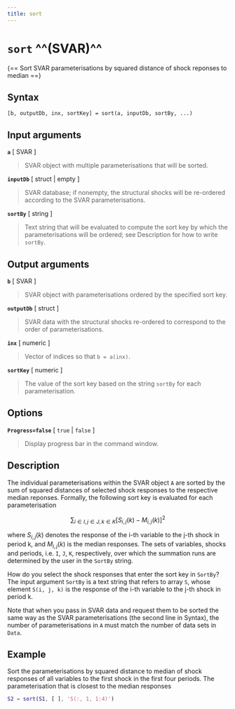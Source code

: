 ```yaml
---
title: sort
---
```


# `sort` ^^(SVAR)^^

{== Sort SVAR parameterisations by squared distance of shock reponses to median ==}


## Syntax

    [b, outputDb, inx, sortKey] = sort(a, inputDb, sortBy, ...)


## Input arguments

__`a`__ [ SVAR ]
> 
> SVAR object with multiple parameterisations that will
> be sorted.
> 

__`inputDb`__ [ struct | empty ]
> 
> SVAR database; if nonempty, the structural shocks will be re-ordered according to the SVAR parameterisations.
> 

__`sortBy`__ [ string ]
> 
> Text string that will be evaluated to compute the sort key by which the
> parameterisations will be ordered; see Description for how to write
> `sortBy`.
> 


## Output arguments

__`b`__ [ SVAR ]
> 
> SVAR object with parameterisations ordered by the
> specified sort key.
> 


__`outputDb`__ [ struct ]
> 
> SVAR data with the structural shocks re-ordered to correspond to the order of parameterisations.
> 


__`inx`__ [ numeric ]
> 
> Vector of indices so that `b = a(inx)`.
> 


__`sortKey`__ [ numeric ]
> 
> The value of the sort key based on the string `sortBy` for each parameterisation.
> 


## Options

__`Progress=false`__ [ `true` | `false` ]
> 
> Display progress bar in the command window.
> 


## Description

The individual parameterisations within the SVAR object `A` are sorted by
the sum of squared distances of selected shock responses to the
respective median reponses. Formally, the following sort key is
evaluated for each parameterisation

$$ \sum_{i\in I, j\in J, k\in K} \left[ S_{i, j}(k) - M_{i, j}(k) \right]^2 $$

where $S_{i, j}(k)$ denotes the response of the i-th variable to the j-th
shock in period k, and $M_{i, j}(k)$ is the median responses. The sets of
variables, shocks and periods, i.e. `I`, `J`, `K`, respectively, over
which the summation runs are determined by the user in the `SortBy`
string.

How do you select the shock responses that enter the sort key in
`SortBy`? The input argument `SortBy` is a text string that refers to
array `S`, whose element `S(i, j, k)` is the response of the i-th
variable to the j-th shock in period k.

Note that when you pass in SVAR data and request them to be sorted the
same way as the SVAR parameterisations (the second line in Syntax), the
number of parameterisations in `A` must match the number of data sets in
`Data`.


## Example

Sort the parameterisations by squared distance to median of shock
responses of all variables to the first shock in the first four periods.
The parameterisation that is closest to the median responses

```matlab
S2 = sort(S1, [ ], 'S(:, 1, 1:4)')
```


